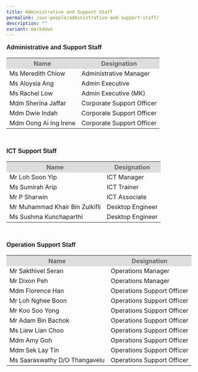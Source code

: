 ```yaml
---
title: Administrative and Support Staff
permalink: /our-people/administrative-and-support-staff/
description: ""
variant: markdown
---
```

<p style="line-height:1.3; font-size:16px; font-family:Arial; text-align:justify;"><b>Administrative and Support Staff</b></p>
<table style="width: 580px">
    <tbody><tr>
        <th style="background-color:#DDD; color:#666;">Name</th>
        <th style="background-color:#DDD; color:#666;">Designation</th>
    </tr>
    <tr><td>Ms Meredith Chiow</td><td>Administrative Manager</td></tr>
    <tr><td>Ms Aloysia Ang</td><td>Admin Executive</td></tr>
    <tr><td>Ms Rachel Low</td><td>Admin Executive (MK)</td></tr>
    <tr><td>Mdm Sherina Jaffar</td><td>Corporate Support Officer</td></tr>
    <tr><td>Mdm Dwie Indah</td><td>Corporate Support Officer</td></tr>
    <tr><td>Mdm Oong Ai Ing Irene</td><td>Corporate Support Officer</td></tr>
</tbody></table>

<br>

<p style="line-height:1.3; font-size:16px; font-family:Arial; text-align:justify;"><b>ICT Support Staff</b></p>
<table style="width: 580px">
    <tbody><tr>
        <th style="background-color:#DDD; color:#666;">Name</th>
        <th style="background-color:#DDD; color:#666;">Designation</th>
    </tr>
    <tr><td>Mr Loh Soon Yip</td><td>ICT Manager</td></tr>
    <tr><td>Ms Sumirah Arip</td><td>ICT Trainer</td></tr>
    <tr><td>Mr P Sharwin</td><td>ICT Associate</td></tr>
    <tr><td>Mr Muhammad Khair Bin Zulkifli</td><td>Desktop Engineer</td></tr>
    <tr><td>Ms Sushma Kunchaparthi</td><td>Desktop Engineer</td></tr>
</tbody></table>

<br>

<p style="line-height:1.3; font-size:16px; font-family:Arial; text-align:justify;"><b>Operation Support Staff</b></p>
<table style="width: 580px">
    <tbody><tr>
        <th style="background-color:#DDD; color:#666;">Name</th>
        <th style="background-color:#DDD; color:#666;">Designation</th>
    </tr>
    <tr><td>Mr Sakthivel Seran</td><td>Operations Manager</td></tr>
    <tr><td>Mr Dixon Peh</td><td>Operations Manager</td></tr>
    <tr><td>Mdm Florence Han</td><td>Operations Support Officer</td></tr>
    <tr><td>Mr Loh Nghee Boon</td><td>Operations Support Officer</td></tr>
    <tr><td>Mr Koo Soo Yong</td><td>Operations Support Officer</td></tr>
    <tr><td>Mr Adam Bin Bachok</td><td>Operations Support Officer</td></tr>
    <tr><td>Ms Liew Lian Choo</td><td>Operations Support Officer</td></tr>
    <tr><td>Mdm Amy Goh</td><td>Operations Support Officer</td></tr>
    <tr><td>Mdm Sek Lay Tin</td><td>Operations Support Officer</td></tr>
    <tr><td>Ms Saaraswathy D/O Thangavelu</td><td>Operations Support Officer</td></tr>
</tbody></table>
